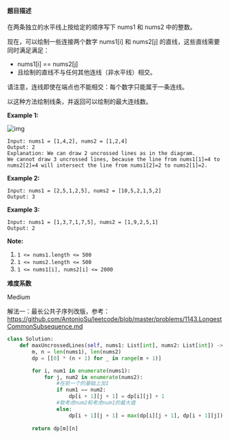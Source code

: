 #### 题目描述
在两条独立的水平线上按给定的顺序写下 nums1 和 nums2 中的整数。

现在，可以绘制一些连接两个数字 nums1[i] 和 nums2[j] 的直线，这些直线需要同时满足满足：

- nums1[i] == nums2[j]
- 且绘制的直线不与任何其他连线（非水平线）相交。

请注意，连线即使在端点也不能相交：每个数字只能属于一条连线。

以这种方法绘制线条，并返回可以绘制的最大连线数。

 

**Example 1:**

![img](https://assets.leetcode.com/uploads/2019/04/26/142.png)

```
Input: nums1 = [1,4,2], nums2 = [1,2,4]
Output: 2
Explanation: We can draw 2 uncrossed lines as in the diagram.
We cannot draw 3 uncrossed lines, because the line from nums1[1]=4 to nums2[2]=4 will intersect the line from nums1[2]=2 to nums2[1]=2.
```

**Example 2:**

```
Input: nums1 = [2,5,1,2,5], nums2 = [10,5,2,1,5,2]
Output: 3
```

**Example 3:**

```
Input: nums1 = [1,3,7,1,7,5], nums2 = [1,9,2,5,1]
Output: 2
```

 

**Note:**

1. `1 <= nums1.length <= 500`
2. `1 <= nums2.length <= 500`
3. `1 <= nums1[i], nums2[i] <= 2000`

**难度系数**  

Medium

解法一：最长公共子序列改版，参考：https://github.com/AntonioSu/leetcode/blob/master/problems/1143.LongestCommonSubsequence.md

```python
class Solution:
    def maxUncrossedLines(self, nums1: List[int], nums2: List[int]) -> int:
        m, n = len(nums1), len(nums2)
        dp = [[0] * (n + 1) for _ in range(m + 1)]

        for i, num1 in enumerate(nums1):
            for j, num2 in enumerate(nums2):
                #在前一个的基础上加1
                if num1 == num2:
                    dp[i + 1][j + 1] = dp[i][j] + 1
                #取考虑num2和考虑num1的最大值
                else:
                    dp[i + 1][j + 1] = max(dp[i][j + 1], dp[i + 1][j])
        
        return dp[m][n]

```
